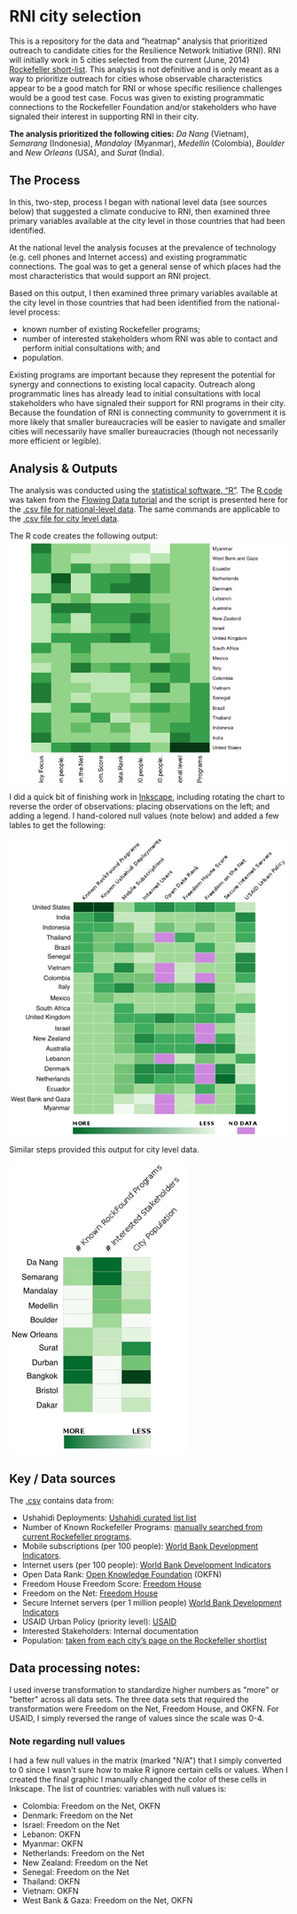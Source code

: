 RNI city selection
==========
This is a repository for the data and “heatmap” analysis that prioritized outreach to candidate cities for the Resilience Network Initiative (RNI). RNI will initially work in 5 cities selected from the current (June, 2014) [Rockefeller short-list](http://100resilientcities.rockefellerfoundation.org/blog/entry/33-resilient-cities-announced). This analysis is not definitive and is only meant as a way to prioritize outreach for cities whose observable characteristics appear to be a good match for RNI or whose specific resilience challenges would be a good test case. Focus was given to existing programmatic connections to the Rockefeller Foundation and/or stakeholders who have signaled their interest in supporting RNI in their city.

__The analysis prioritized the following cities:__
*Da Nang* (Vietnam), *Semarang* (Indonesia), *Mandalay* (Myanmar), *Medellin* (Colombia), *Boulder* and *New Orleans* (USA), and *Surat* (India). 

## The Process
In this, two-step, process I began with national level data (see sources below) that suggested a climate conducive to RNI, then examined three primary variables available at the city level in those countries that had been identified. 

At the national level the analysis focuses at the prevalence of technology (e.g. cell phones and Internet access) and existing programmatic connections. The goal was to get a general sense of which places had the most characteristics that would support an RNI project. 

Based on this output, I then examined three primary variables available at the city level in those countries that had been identified from the national-level process:
* known number of existing Rockefeller programs;
* number of interested stakeholders whom RNI was able to contact and perform initial consultations with; and 
* population.

Existing programs are important because they represent the potential for synergy and connections to existing local capacity. Outreach along programmatic lines has already lead to initial consultations with local stakeholders who have signaled their support for RNI programs in their city. Because the foundation of RNI is connecting community to government it is more likely that smaller bureaucracies will be easier to navigate and smaller cities will necessarily have smaller bureaucracies (though not necessarily more efficient or legible).

## Analysis & Outputs
The analysis was conducted using the [statistical software, “R”](http://www.r-project.org/). The [R code](/heatmap.r) was taken from the [Flowing Data tutorial](http://flowingdata.com/2010/01/21/how-to-make-a-heatmap-a-quick-and-easy-solution/) and the script is presented here for the [.csv file for national-level data](/data/RNI_NatVar.csv). The same commands are applicable to the [.csv file for city level data](/data/RNI_CityVar.csv).


The R code creates the following output: 
![Raw Output](/Images/NatVar_Rplot.png) 

I did a quick bit of finishing work in [Inkscape](http://www.inkscape.org/en/), including rotating the chart to reverse the order of observations: placing observations on the left; and adding a legend. I hand-colored null values (note below) and added a few lables to get the following: 

![Final Output](/Images/NatVar_Final.png) 

Similar steps provided this output for city level data. 

![Final City Output](/Images/CityVar_Final.png) 

## Key / Data sources
The [.csv](/data) contains data from:
* Ushahidi Deployments: [Ushahidi curated list list](https://worldushahidis.crowdmap.com/) 
* Number of Known Rockefeller Programs: [manually searched from current Rockefeller programs](http://www.rockefellerfoundation.org/our-work/current-work). 
* Mobile subscriptions (per 100 people): [World Bank Development Indicators](http://data.worldbank.org/indicator/IT.CEL.SETS.P2). 
* Internet users (per 100 people): [World Bank Development Indicators](http://data.worldbank.org/indicator/IT.NET.USER.P2)
* Open Data Rank: [Open Knowledge Foundation](https://index.okfn.org/country) (OKFN)
* Freedom House Freedom Score: [Freedom House](http://www.freedomhouse.org/report/freedom-world/freedom-world-2013#.Uw5RtvldVEL) 
* Freedom on the Net: [Freedom House](http://freedomhouse.org/report/freedom-net-2013-global-scores#.UwqKBfldVEI) 
* Secure Internet servers (per 1 million people) [World Bank Development Indicators](http://data.worldbank.org/indicator/IT.NET.SECR.P6) 
* USAID Urban Policy (priority level): [USAID](http://www.usaid.gov/sites/default/files/documents/1870/USAIDSustainableUrbanServicesPolicy.pdf) 
* Interested Stakeholders: Internal documentation
* Population: [taken from each city’s page on the Rockefeller shortlist](http://100resilientcities.rockefellerfoundation.org/cities)

## Data processing notes:
I used inverse transformation to standardize higher numbers as "more" or "better" across all data sets. The three data sets that required the transformation were Freedom on the Net, Freedom House, and OKFN. For USAID, I simply reversed the range of values since the scale was 0-4.

### Note regarding null values
I had a few null values in the matrix (marked "N/A") that I simply converted to 0 since I wasn't sure how to make R ignore certain cells or values. When I created the final graphic I manually changed the color of these cells in Inkscape. The list of countries: variables with null values is:
* Colombia: Freedom on the Net, OKFN
* Denmark: Freedom on the Net
* Israel: Freedom on the Net
* Lebanon: OKFN
* Myanmar: OKFN
* Netherlands: Freedom on the Net
* New Zealand: Freedom on the Net
* Senegal: Freedom on the Net
* Thailand: OKFN
* Vietnam: OKFN
* West Bank & Gaza: Freedom on the Net, OKFN

